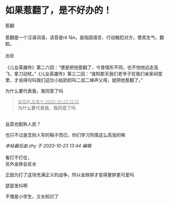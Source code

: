 # 如果惹翻了，是不好办的！


惹翻 <br />
<br />
惹翻是一个汉语词语，读音是rě fān，是指因语言、行动触犯对方，使其生气、翻脸。<br />
<br />
出处<br />
<br />
《儿女英雄传》第二六回：“便是把他惹翻了，今昔情形不同，也不怕他远走高飞，拿刀动杖。”《儿女英雄传》第三二回：“谁知那天我们老爷子在我们亲家祠堂里，才说得句叫我们这位小姑奶奶叫二叔二婶声父母，就把他惹翻了。”<img id="aimg_A575O" onclick="zoom(this, this.src, 0, 0, 0)" class="zoom" src="https://cdn.jsdelivr.net/gh/hishis/forum-master/public/images/patch.gif" onmouseover="img_onmouseoverfunc(this)" onload="thumbImg(this)" border="0" alt="" />

为什么要代表我，我同意了吗

<div class="quote"><blockquote><font size="2"><a href="https://www.hostloc.com/forum.php?mod=redirect&amp;goto=findpost&amp;pid=9340719&amp;ptid=757565" target="_blank"><font color="#999999">吴彦祖 发表于 2020-10-23 13:15</font></a></font><br />
为什么要代表我，我同意了吗</blockquote></div><br />
韭菜也配称人民？

<img id="aimg_Bz2i5" onclick="zoom(this, this.src, 0, 0, 0)" class="zoom" src="https://pic.iocrak.com/2020/10/23/8ece29d0bcd9b.png" onmouseover="img_onmouseoverfunc(this)" onload="thumbImg(this)" border="0" alt="" />

也只不过是念别人写的稿子而已，你们学习热情这么高涨的嘛

<i class="pstatus"> 本帖最后由 zhy 于 2020-10-23 13:44 编辑 </i><br />
<br />
看打不打仗，<br />
另外金胖会反水

正因为打了这场充满正义的战争，所以金胖胖才变得更胖更可爱吗&nbsp;&nbsp;<img src="static/image/smiley/default/lol.gif" smilieid="12" border="0" alt="" />

<img src="static/image/smiley/default/sweat.gif" smilieid="10" border="0" alt="" />瑟瑟发抖啊

不愧是小学生，又长知识了<img src="static/image/smiley/default/lol.gif" smilieid="12" border="0" alt="" />
